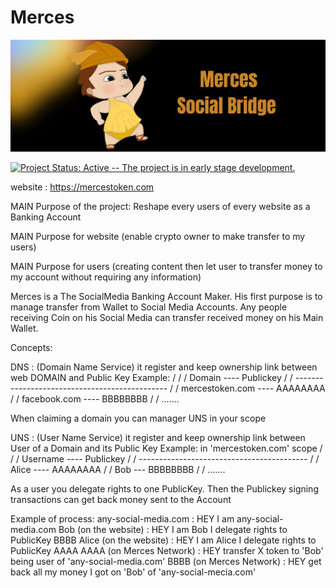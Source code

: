 # Merces

![Banner!](assets/banner.png)

[![Project Status: Active -- The project is in early stage development.](https://img.shields.io/badge/repo%20status-Active-green.svg?style=flat-square)](https://www.repostatus.org/#active)

website : https://mercestoken.com

MAIN Purpose of the project:
Reshape every users of every website as a Banking Account

MAIN Purpose for website (enable crypto owner to make transfer to my users)

MAIN Purpose for users (creating content then let user to transfer money to my account without requiring any information)

Merces is a The SocialMedia Banking Account Maker.
His first purpose is to manage transfer from Wallet to Social Media Accounts.
Any people receiving Coin on his Social Media can transfer received money on his Main Wallet.

Concepts:

DNS : (Domain Name Service) it register and keep ownership link between web DOMAIN and Public Key
Example:
/					         /
/   Domain            ----        Publickey      /
/ ---------------------------------------------- /
/   mercestoken.com   ----        AAAAAAAA       /
/   facebook.com      ----        BBBBBBBB       /
/ .......

When claiming a domain you can manager UNS in your scope


UNS : (User Name Service) it register and keep ownership link between User of a Domain and its Public Key
Example: in 'mercestoken.com' scope
/					     /
/   Username        ----        Publickey    /
/ ------------------------------------------ /
/   Alice 	  ----        AAAAAAAA       /
/   Bob		  --- 	      BBBBBBBB       /
/ .......

As a user you delegate rights to one PublicKey. Then the Publickey signing transactions can get back money sent to the Account


Example of process:
any-social-media.com     : HEY I am any-social-media.com
Bob (on the website)     : HEY I am Bob I delegate rights to PublicKey BBBB
Alice (on the website)   : HEY I am Alice I delegate rights to PublicKey AAAA
AAAA (on Merces Network) : HEY transfer X token to 'Bob' being user of 'any-social-media.com'
BBBB (on Merces Network) : HEY get back all my money I got on 'Bob' of 'any-social-mecia.com'

